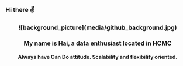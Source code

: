 ### Hi there :v:

<h3 align="center"> ![background_picture](media/github_background.jpg) </h3>

<h3 align="center">My name is Hai, a data enthusiast located in HCMC</h3>

<h4 align="center"> Always have Can Do attitude. Scalability and flexibility oriented.</h4>

<!--
**thanhHai2302/thanhHai2302** is a ✨ _special_ ✨ repository because its `README.md` (this file) appears on your GitHub profile.

Here are some ideas to get you started:

- 🔭 I’m currently working on ...
- 🌱 I’m currently learning ...
- 👯 I’m looking to collaborate on ...
- 🤔 I’m looking for help with ...
- 💬 Ask me about ...
- 📫 How to reach me: ...
- 😄 Pronouns: ...
- ⚡ Fun fact: ...
-->
